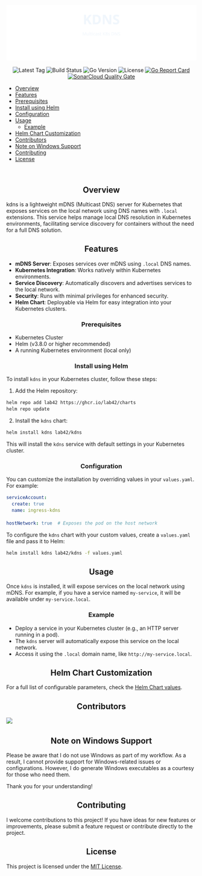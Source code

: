 ![kdns](assets/banner.svg)

<p align="center">
  <img src="https://img.shields.io/github/v/tag/lab42/kdns?label=latest%20tag&style=flat-square" alt="Latest Tag" height="30" />
  <img src="https://img.shields.io/github/actions/workflow/status/lab42/kdns/tag.yaml?style=flat-square" alt="Build Status" height="30" />
  <img src="https://img.shields.io/github/go-mod/go-version/lab42/kdns?style=flat-square" alt="Go Version" height="30" />
  <img src="https://img.shields.io/github/license/lab42/kdns?style=flat-square" alt="License" height="30" />
  <a href="https://goreportcard.com/report/github.com/lab42/kdns">
    <img src="https://goreportcard.com/badge/github.com/lab42/kdns?style=flat-square" alt="Go Report Card" height="30" />
  </a>
  <a href="https://sonarcloud.io/summary/overall?id=lab42_kdns">
  <img src="https://img.shields.io/sonar/quality_gate/lab42_kdns/main?server=https%3A%2F%2Fsonarcloud.io&style=flat-square" alt="SonarCloud Quality Gate" height="30">
  </a>
</p>

- [Overview](#overview)
- [Features](#features)
- [Prerequisites](#prerequisites)
- [Install using Helm](#install-using-helm)
- [Configuration](#configuration)
- [Usage](#usage)
  - [Example](#example)
- [Helm Chart Customization](#helm-chart-customization)
- [Contributors](#contributors)
- [Note on Windows Support](#note-on-windows-support)
- [Contributing](#contributing)
- [License](#license)

<br/>

<h2 align="center">Overview</h2>

kdns is a lightweight mDNS (Multicast DNS) server for Kubernetes that exposes services on the local network using DNS names with `.local` extensions. This service helps manage local DNS resolution in Kubernetes environments, facilitating service discovery for containers without the need for a full DNS solution.

<h2 align="center">Features</h2>

- **mDNS Server**: Exposes services over mDNS using `.local` DNS names.
- **Kubernetes Integration**: Works natively within Kubernetes environments.
- **Service Discovery**: Automatically discovers and advertises services to the local network.
- **Security**: Runs with minimal privileges for enhanced security.
- **Helm Chart**: Deployable via Helm for easy integration into your Kubernetes clusters.

<h3 align="center">Prerequisites</h3>

- Kubernetes Cluster
- Helm (v3.8.0 or higher recommended)
- A running Kubernetes environment (local only)

<h3 align="center">Install using Helm</h3>

To install `kdns` in your Kubernetes cluster, follow these steps:

1. Add the Helm repository:

```bash
helm repo add lab42 https://ghcr.io/lab42/charts
helm repo update
```

2. Install the `kdns` chart:

```bash
helm install kdns lab42/kdns
```

This will install the `kdns` service with default settings in your Kubernetes cluster.

<h3 align="center">Configuration</h3>

You can customize the installation by overriding values in your `values.yaml`. For example:

```yaml
serviceAccount:
  create: true
  name: ingress-kdns

hostNetwork: true  # Exposes the pod on the host network
```

To configure the `kdns` chart with your custom values, create a `values.yaml` file and pass it to Helm:

```bash
helm install kdns lab42/kdns -f values.yaml
```

<h2 align="center">Usage</h2>

Once `kdns` is installed, it will expose services on the local network using mDNS. For example, if you have a service named `my-service`, it will be available under `my-service.local`.

<h3 align="center">Example</h3>

- Deploy a service in your Kubernetes cluster (e.g., an HTTP server running in a pod).
- The `kdns` server will automatically expose this service on the local network.
- Access it using the `.local` domain name, like `http://my-service.local`.

<h2 align="center">Helm Chart Customization</h2>

For a full list of configurable parameters, check the [Helm Chart values](https://github.com/lab42/charts/blob/main/charts/kdns/values.yaml).

<h2 align="center">Contributors</h2>

<a href="https://github.com/lab42/kdns/graphs/contributors">
  <img src="https://contrib.rocks/image?repo=lab42/kdns" />
</a>

<h2 align="center">Note on Windows Support</h2>

Please be aware that I do not use Windows as part of my workflow. As a result, I cannot provide support for Windows-related issues or configurations. However, I do generate Windows executables as a courtesy for those who need them.

Thank you for your understanding!

<h2 align="center">Contributing</h2>

I welcome contributions to this project! If you have ideas for new features or improvements, please submit a feature request or contribute directly to the project.

<h2 align="center">License</h2>

This project is licensed under the [MIT License](LICENSE).
